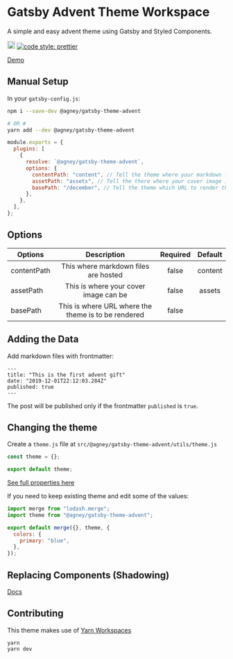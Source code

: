 # Gatsby Advent Theme Workspace

A simple and easy advent theme using Gatsby and Styled Components.

<a href="https://badge.fury.io/js/%40agney%2Fgatsby-theme-wedding"><img src="https://badge.fury.io/js/%40agney%2Fgatsby-theme-wedding.svg" alt="npm version" height="18"></a>
<a href="#badge">
<img alt="code style: prettier" src="https://img.shields.io/badge/code_style-prettier-ff69b4.svg?style=flat-square">
</a>

[Demo](https://vigorous-ptolemy-fe8a70.netlify.com/event)

## Manual Setup

In your `gatsby-config.js`:

```bash
npm i --save-dev @agney/gatsby-theme-advent

# OR #
yarn add --dev @agney/gatsby-theme-advent
```

```js
module.exports = {
  plugins: [
    {
      resolve: `@agney/gatsby-theme-advent`,
      options: {
        contentPath: "content", // Tell the theme where your markdown files are.
        assetPath: "assets", // Tell the there where your cover image is.
        basePath: "/december", // Tell the theme which URL to render the theme at.
      },
    },
  ],
};
```

## Options

| Options     |                     Description                     | Required | Default |
| ----------- | :-------------------------------------------------: | :------: | :-----: |
| contentPath |        This where markdown files are hosted         |  false   | content |
| assetPath   |        This is where your cover image can be        |  false   | assets  |
| basePath    | This is where URL where the theme is to be rendered |  false   |         |

## Adding the Data

Add markdown files with frontmatter:

```
---
title: "This is the first advent gift"
date: "2019-12-01T22:12:03.284Z"
published: true
---
```

The post will be published only if the frontmatter `published` is `true`.

## Changing the theme

Create a `theme.js` file at `src/@agney/gatsby-theme-advent/utils/theme.js`

```js
const theme = {};

export default theme;
```

[See full properties here](https://github.com/agneym/gatsby-wedding-theme/blob/master/gatsby-theme-advent/src/utils/theme.js)

If you need to keep existing theme and edit some of the values:

```js
import merge from "lodash.merge";
import theme from "@agney/gatsby-theme-advent";

export default merge({}, theme, {
  colors: {
    primary: "blue",
  },
});
```

## Replacing Components (Shadowing)

[Docs](https://www.gatsbyjs.org/docs/themes/shadowing/)

## Contributing

This theme makes use of [Yarn Workspaces](https://yarnpkg.com/lang/en/docs/workspaces/)

```
yarn
yarn dev
```
